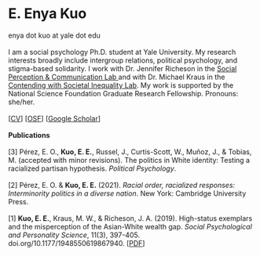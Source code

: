 <h1>E. Enya Kuo</h1>
enya dot kuo at yale dot edu
<br>
<br>
I am a social psychology Ph.D. student at Yale University. My research interests broadly include intergroup relations, political psychology, and stigma-based solidarity. I work with Dr. Jennifer Richeson in the <a href="https://spcl.yale.edu/">Social Perception & Communication Lab </a> and with Dr. Michael Kraus in the <a href="https://www.csinequality.com/">Contending with Societal Inequality Lab</a>. My work is supported by the National Science Foundation Graduate Research Fellowship. Pronouns: she/her.
<br>
<br>
[<a href="https://app.box.com/s/hhpgcxiuxolhjeoso5pp7jitq80bmk6f">CV</a>] 
[<a href="https://osf.io/zc96s/">OSF</a>]
[<a href="https://scholar.google.com/citations?user=whztlp8AAAAJ&hl=en&oi=ao">Google Scholar</a>] 
<br>
<br>
<b>Publications</b>
<br>
<br>
[3] Pérez, E. O., <b>Kuo, E. E.</b>, Russel, J., Curtis-Scott, W., Muñoz, J., & Tobias, M. (accepted with minor revisions). The politics in White identity: Testing a racialized partisan hypothesis. <i>Political Psychology</i>.
<br>
<br>
[2] Pérez, E. O. & <b>Kuo, E. E.</b> (2021). <i>Racial order, racialized responses: Interminority politics in a diverse nation</i>. New York: Cambridge University Press.
<br>
<br>
[1] <b>Kuo, E. E.</b>, Kraus, M. W., & Richeson, J. A. (2019). High-status exemplars and the misperception of the Asian-White wealth gap. <i>Social Psychological and Personality Science</i>, 11(3), 397-405. doi.org/10.1177/1948550619867940. [<a href="https://spcl.yale.edu/sites/default/files/files/Kuo_etal2019SPPS.pdf">PDF</a>]
